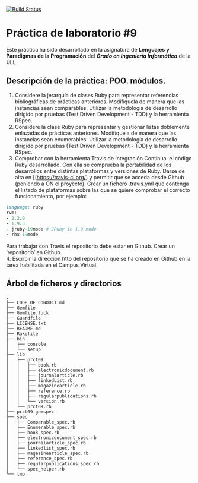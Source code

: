 [![Build Status](https://travis-ci.org/gcpmendez/prct09.svg?branch=master)](https://travis-ci.org/gcpmendez/prct09)

# Práctica de laboratorio \#9
      
Este práctica ha sido desarrollado en la asignatura de **Lenguajes y Paradigmas de la Programación** del **_Grado en Ingeniería Informática_** de la **ULL**.

## Descripción de la práctica: POO. módulos.
1. Considere la jerarquía de clases Ruby para representar referencias bibliográficas de prácticas
anteriores.
Modifíquela de manera que las instancias sean comparables.
Utilizar la metodología de desarrollo dirigido por pruebas (Test Driven Development - TDD) y
la herramienta RSpec.
2. Considere la clase Ruby para representar y gestionar listas doblemente enlazadas de prácticas
anteriores.
Modifíquela de manera que las instancias sean enumerables.
Utilizar la metodología de desarrollo dirigido por pruebas (Test Driven Development - TDD) y
la herramienta RSpec.
3. Comprobar con la herramienta Travis de Integración Continua. el código Ruby desarrollado.
Con ella se comprueba la portabilidad de los desarrollos entre distintas plataformas y versiones
de Ruby.
Darse de alta en [(https://travis-ci.org/) y permitir que se acceda desde Github (poniendo
a ON el proyecto).
Crear un fichero .travis.yml que contenga el listado de plataformas sobre las que se quiere
comprobar el correcto funcionamiento, por ejemplo:

```ruby
language: ruby
rvm:
- 2.2.0
- 1.9.3
- jruby-19mode # JRuby in 1.9 mode
- rbx-19mode
```
Para trabajar con Travis el repositorio debe estar en Github. Crear un ‘repositorio’ en Github.  
4. Escribir la dirección http del repositorio que se ha creado en Github en la tarea habilitada en
el Campus Virtual.

## Árbol de ficheros y directorios
```
.
├── CODE_OF_CONDUCT.md
├── Gemfile
├── Gemfile.lock
├── Guardfile
├── LICENSE.txt
├── README.md
├── Rakefile
├── bin
│   ├── console
│   └── setup
├── lib
│   ├── prct09
│   │   ├── book.rb
│   │   ├── electronicdocument.rb
│   │   ├── journalarticle.rb
│   │   ├── linkedList.rb
│   │   ├── magazinearticle.rb
│   │   ├── reference.rb
│   │   ├── regularpublications.rb
│   │   └── version.rb
│   └── prct09.rb
├── prct09.gemspec
├── spec
│   ├── Comparable_spec.rb
│   ├── Enumerable_spec.rb
│   ├── book_spec.rb
│   ├── electronicdocument_spec.rb
│   ├── journalarticle_spec.rb
│   ├── linkedlist_spec.rb
│   ├── magazinearticle_spec.rb
│   ├── reference_spec.rb
│   ├── regularpublications_spec.rb
│   └── spec_helper.rb
└── tmp
```
